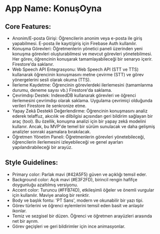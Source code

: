 # **App Name**: KonuşOyna

## Core Features:

- Anonim/E-posta Girişi: Öğrencilerin anonim veya e-posta ile giriş yapabilmesi. E-posta ile kayıt/giriş için Firebase Auth kullanılır.
- Konuşma Görevleri: Öğretmenlerin yönetici paneli üzerinden yeni konuşma görevleri oluşturabilmesi ve mevcut görevleri yönetebilmesi. Her görev, öğrencinin konuşarak tamamlayabileceği bir senaryo içerir. Firestore'da saklanır.
- Web Speech API Entegrasyonu: Web Speech API (STT ve TTS) kullanarak öğrencinin konuşmasını metne çevirme (STT) ve görev yönergelerini sesli olarak okuma (TTS).
- İlerleme Kaydetme: Öğrencinin görevlerdeki ilerlemesini (tamamlanma durumu, deneme sayısı vb.) Firestore'da saklama.
- Çevrimdışı Destek: IndexedDB kullanarak görevleri ve öğrenci ilerlemesini çevrimdışı olarak saklama. Uygulama çevrimiçi olduğunda verileri Firestore ile senkronize etme.
- Yapay Zekâ Destekli Değerlendirme: Öğrencinin konuşmasını analiz ederek telaffuz, akıcılık ve dilbilgisi açısından geri bildirim sağlayan bir araç (tool). Bu özellik, konuşma analizi için bir yapay zekâ modelini kullanır. Ancak, bu MVP'de temel bir sürüm sunulacak ve daha gelişmiş analizler sonraki aşamalara bırakılacak.
- Öğretmen Yönetim Paneli: Öğretmenlerin görevleri yönetebileceği, öğrencilerin ilerlemesini izleyebileceği ve genel ayarları yapılandırabileceği bir arayüz.

## Style Guidelines:

- Primary color: Parlak mavi (#42A5F5) güven ve açıklığı temsil eder.
- Background color: Açık mavi (#E3F2FD), birincil rengin hafifçe doygunluğu azaltılmış versiyonu.
- Accent color: Turuncu (#FFB74D), etkileşimli öğeler ve önemli vurgular için kullanılır. Maviye analog bir renktir.
- Body ve başlık fontu: 'PT Sans', modern ve okunabilir bir yazı tipi.
- Görev türlerini ve öğrenci eylemlerini temsil eden basit ve anlaşılır ikonlar.
- Temiz ve sezgisel bir düzen. Öğrenci ve öğretmen arayüzleri arasında net bir ayrım.
- Görev geçişleri ve geri bildirimler için ince animasyonlar.